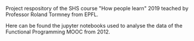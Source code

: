 Project respository of the SHS course "How people learn" 2019 teached by Professor Roland Tormney from EPFL.

Here can be found the jupyter notebooks used to analyse the data of the Functional Programming MOOC from 2012.